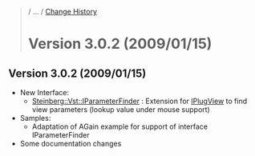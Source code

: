 >/ ... / [Change History](../Index.md)
>
># Version 3.0.2 (2009/01/15)

## Version 3.0.2 (2009/01/15)

- New Interface:
    - [Steinberg::Vst::IParameterFinder](https://steinbergmedia.github.io/vst3_doc/vstinterfaces/classSteinberg_1_1Vst_1_1IParameterFinder.html) : Extension for [IPlugView](https://steinbergmedia.github.io/vst3_doc/base/classSteinberg_1_1IPlugView.html) to find view parameters (lookup value under mouse support)
- Samples:
    - Adaptation of AGain example for support of interface IParameterFinder
- Some documentation changes
